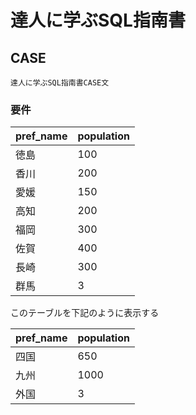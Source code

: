 # 達人に学ぶSQL指南書
## CASE
```
達人に学ぶSQL指南書CASE文
```
### 要件
| pref_name |population|
| ---- | ---- |
|徳島|100|
|香川|200|
|愛媛|150|
|高知|200|
|福岡|300|
|佐賀|400|
|長崎|300|
|群馬|3|

このテーブルを下記のように表示する

| pref_name |population|
| ---- | ---- |
|四国|650|
|九州|1000|
|外国|3|




